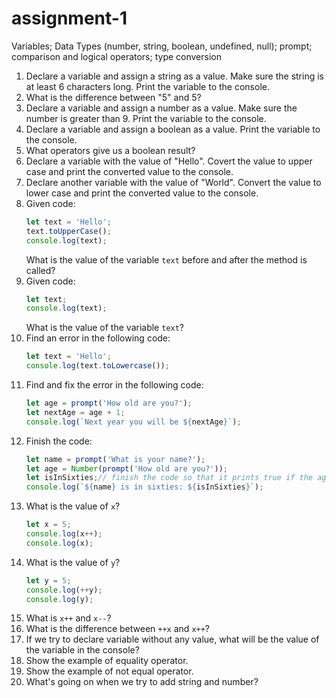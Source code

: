 # assignment-1
Variables; Data Types (number, string, boolean, undefined, null); prompt; comparison and logical operators; type conversion


1. Declare a variable and assign a string as a value. Make sure the string is at least 6 characters long. Print the variable to the console.
2. What is the difference between "5" and 5?
3. Declare a variable and assign a number as a value. Make sure the number is greater than 9. Print the variable to the console.
4. Declare a variable and assign a boolean as a value. Print the variable to the console.
5. What operators give us a boolean result?
6. Declare a variable with the value of "Hello". Covert the value to upper case and print the converted value to the console.
7. Declare another variable with the value of "World". Convert the value to lower case and print the converted value to the console.
8. Given code:
    ```javascript
    let text = 'Hello';
    text.toUpperCase();
    console.log(text);
    ```
    What is the value of the variable `text` before and after the method is called?
9. Given code:
    ```javascript
    let text;
    console.log(text);
    ```
    What is the value of the variable `text`?
10. Find an error in the following code:
    ```javascript
    let text = 'Hello';
    console.log(text.toLowercase());
    ```
11. Find and fix the error in the following code:
    ```javascript
    let age = prompt('How old are you?');
    let nextAge = age + 1;
    console.log(`Next year you will be ${nextAge}`);
    ```
12. Finish the code:
    ```javascript
    let name = prompt('What is your name?');
    let age = Number(prompt('How old are you?'));
    let isInSixties;// finish the code so that it prints true if the age is in 60s
    console.log(`${name} is in sixties: ${isInSixties}`);
    ```
13. What is the value of `x`?
    ```javascript
    let x = 5;
    console.log(x++);
    console.log(x);
    ```
14. What is the value of `y`?
    ```javascript
    let y = 5;
    console.log(++y);
    console.log(y);
    ```
15. What is `x++` and `x--`?
16. What is the difference between `++x` and `x++`?
17. If we try to declare variable without any value, what will be the value of the variable in the console?
18. Show the example of equality operator.
19. Show the example of not equal operator.
20. What's going on when we try to add string and number?
    